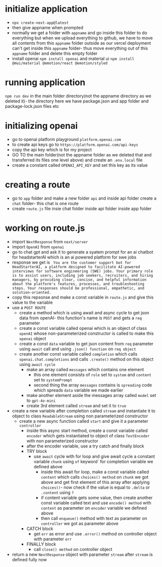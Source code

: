 # initialize application
- `npx create-next-app@latest`
- then give appname when prompted
- normally we get a folder with `appname` and go inside this folder to do everything but when we upload everything to github, we have to move all contents from this `appname` folder outside as our vercel deployment can't get inside this `appname` folder- thus move everything out of this `appname` folder and delete this empty folder
- install openai `npm install openai` and material ui `npm install @mui/material @emotion/react @emotion/styled`
# running application
`npm run dev` in the main folder directory(not the appname directory as we deleted it)- the directory here we have package.json and app folder and package-lock.json files etc
# initializing openai
- go to openai platform playground `platform.openai.com`
- to create api keys go to `https://platform.openai.com/api-keys`
- copy the api key which is  for my project
- GO TO the main folder(not the appname folder as we deleted that and transferred its files one level above) and create an `.env.local` file
- create a constant called `OPENAI_API_KEY` and set this key as its value
# creating a route
- go to `app` folder and make a new folder `api` and inside api folder create a `chat` folder- this chat is one route
- create `route.js` file insie chat folder inside api folder inside app folder
# working on route.js
- import `NextResponse` from `next/server`
- import `OpenAI` from `openai`
- go to chat gpt and ask it to generate a syatem prompt for an ai chatbot for headstarterAI which is an ai powered platform for swe jobs
- response we get is ` You are the customer support bot for HeadStarterAI, a platform designed to facilitate AI-powered interviews for software engineering (SWE) jobs. Your primary role is to assist users, including job seekers, recruiters, and hiring managers, by providing clear, concise, and helpful information about the platform's features, processes, and troubleshooting steps. Your responses should be professional, empathetic, and solution-oriented.`
- copy this repsonse and make a const variable in `route.js` and give this value to the variable
- use a `POST ROUTE`
    - create a method which is using await and async cycle to get json data from openAI- this function's name is `POST` and gets a `req` parameter
    - create a const variable called openai which is an object of class `openAI` whose non-parameterized constructor is called to make this `openai` object
    - create a const `data` variable to get json content from `req` parameter using `await` call and using `.json() function` on `req object`
    - create another const variable called `completion` which calls `openai.chat.completions` and calls `.create()` method on this object using `await cycle`
        - make an array called `messages` which contains one element
            - this one element consists of `role` set to `system` and `content` set to `systemPrompt`
            - second thing the array `messages` contains is `spreading` code which spreads `data` variable we made earlier
        - make another element aside the messages array called `model` set to `gpt-4o-mini`
        - create 3rd element called `stream` and set it to `true`
- create a new variable after completion called `stream` and instantiate it to object to class `ReadableStream` using non parameterized constructor
    - create a new async function called `start` and give it a parameter `controller`
        - inside this async start method, create a const variable called `encoder` which gets instantiated to object of class `TextEncoder` with non parameterized constructor
        - after the encoder variable, use a try catch and finally block
        - TRY block
            - use `await` cycle with for loop and give await cycle a constant variable `chunk` using `of` keyword` for completion variable we defined above
                - inside this await for loop, make a const variable called `content` which calls `choices() method` on `chunk` we got above and get first element of this array after applying `choices()`- now check if the value is equal to `.delta` or `.content` using `?`
                - if content variable gets some value, then create another const variable called text and use `encode() method` with `content` as parameter on `encoder` variable we defined above
                - then call `enqueue()` method with text as parameter on `controller` we got as parameter above
        - CATCH block
            - get `err` as error and use `.error()` method on controller object with parameter `err`
        - FINALLY block
            - call `close() method` on controller object
- return a new `NextResponse` object with parameter `stream` after `stream` is defined fully now
